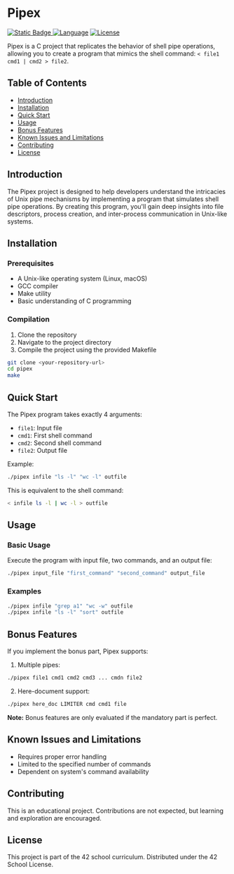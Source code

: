 # Pipex

[![Static Badge](https://img.shields.io/badge/PASS-115%2F125-black?style=flat-square&logo=42&logoColor=FFFFFFF&logoSize=auto&labelColor=000000&color=green) ![Language](https://img.shields.io/badge/Language-C-blue.svg?style=flat-square)](https://en.wikipedia.org/wiki/C_(programming_language)) [![License](https://img.shields.io/badge/License-42-blue.svg?style=flat-square)](https://www.42.fr/)

Pipex is a C project that replicates the behavior of shell pipe operations, allowing you to create a program that mimics the shell command: `< file1 cmd1 | cmd2 > file2`.

## Table of Contents

* [Introduction](#introduction)
* [Installation](#installation)
* [Quick Start](#quick-start)
* [Usage](#usage)
* [Bonus Features](#bonus-features)
* [Known Issues and Limitations](#known-issues-and-limitations)
* [Contributing](#contributing)
* [License](#license)

## Introduction

The Pipex project is designed to help developers understand the intricacies of Unix pipe mechanisms by implementing a program that simulates shell pipe operations. By creating this program, you'll gain deep insights into file descriptors, process creation, and inter-process communication in Unix-like systems.

## Installation

### Prerequisites

- A Unix-like operating system (Linux, macOS)
- GCC compiler
- Make utility
- Basic understanding of C programming

### Compilation

1. Clone the repository
2. Navigate to the project directory
3. Compile the project using the provided Makefile

```bash
git clone <your-repository-url>
cd pipex
make
```

## Quick Start

The Pipex program takes exactly 4 arguments:

- `file1`: Input file
- `cmd1`: First shell command
- `cmd2`: Second shell command
- `file2`: Output file

Example:

```bash
./pipex infile "ls -l" "wc -l" outfile
```

This is equivalent to the shell command:

```bash
< infile ls -l | wc -l > outfile
```

## Usage

### Basic Usage

Execute the program with input file, two commands, and an output file:

```bash
./pipex input_file "first_command" "second_command" output_file
```

### Examples

```bash
./pipex infile "grep a1" "wc -w" outfile
./pipex infile "ls -l" "sort" outfile
```

## Bonus Features

If you implement the bonus part, Pipex supports:

1. Multiple pipes:

```bash
./pipex file1 cmd1 cmd2 cmd3 ... cmdn file2
```

2. Here-document support:

```bash
./pipex here_doc LIMITER cmd cmd1 file
```

**Note:** Bonus features are only evaluated if the mandatory part is perfect.

## Known Issues and Limitations

- Requires proper error handling
- Limited to the specified number of commands
- Dependent on system's command availability

## Contributing

This is an educational project. Contributions are not expected, but learning and exploration are encouraged.

## License

This project is part of the 42 school curriculum. Distributed under the 42 School License.

